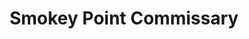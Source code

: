 ---
title: "Smokey Point Commissary"
url: /marysville/smokey-point-commissary/
shop: supermarket
---